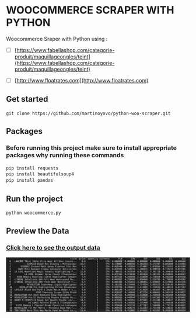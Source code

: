 # WOOCOMMERCE SCRAPER WITH PYTHON

Woocommerce Sraper with Python using :
- [ ] [https://www.fabellashop.com/categorie-produit/maquillageongles/teint](https://www.fabellashop.com/categorie-produit/maquillageongles/teint)
- [ ] [http://www.floatrates.com](http://www.floatrates.com)


## Get started
```
git clone https://github.com/martinoyovo/python-woo-scraper.git
```

## Packages
### Before running this project make sure to install appropriate packages why running these commands 
```python
pip install requests
pip install beautifulsoup4
pip install pandas 
```

## Run the project
```python
python woocommerce.py
```

## Preview the Data
### [Click here to see the output data](https://github.com/martinoyovo/python-woo-scraper/blob/main/products_list.csv)

![Preview Data](https://github.com/martinoyovo/python-woo-scraper/blob/main/preview.png)

